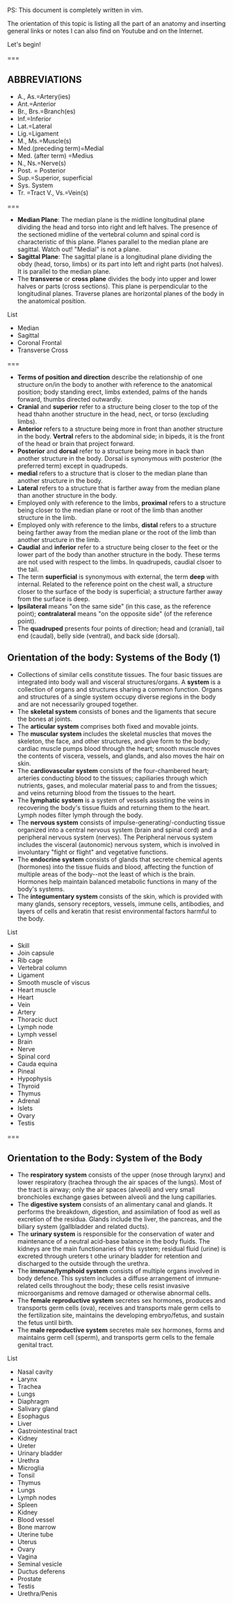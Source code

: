 PS: This document is completely written in vim.

The orientation of this topic is listing all the part of an anatomy and inserting general links or notes I can also find on Youtube and on the Internet.

Let's begin!

===

## ABBREVIATIONS

* A., As.=Artery(ies)
* Ant.=Anterior
* Br., Brs.=Branch(es)
* Inf.=Inferior
* Lat.=Lateral
* Lig.=Ligament
* M., Ms.=Muscle(s)
* Med.(preceding term)=Medial
* Med. (after term) =Medius
* N., Ns.=Nerve(s)
* Post. = Posterior
* Sup.=Superior, superficial
* Sys. System
* Tr. =Tract
V., Vs.=Vein(s)

===

* **Median Plane**: The median plane is the midline longitudinal plane dividing the head and torso into right and left halves. The presence of the sectioned midline of the vertebral column and spinal cord is characteristic of this plane. Planes parallel  to the median plane are sagittal. Watch out! "Medial" is not a plane.
* **Sagittal Plane**: The sagittal plane is a longitudinal plane dividing the obdy (head, torso, limbs) or its part into left and right parts (not halves). It is parallel to the median plane.
* The **transverse** or **cross plane** divides the body into upper and lower halves or parts (cross sections). This plane is perpendicular to the longitudinal planes. Traverse planes are horizontal planes of the body in the anatomical position.

List
* Median
* Sagittal
* Coronal Frontal
* Transverse Cross

===

* **Terms of position and direction** describe the relationship of one structure on/in the body to another with reference to the anatomical position; body standing erect, limbs extended, palms of the hands forward, thumbs directed outwardly.
* **Cranial** and **superior** refer to a structure being closer to the top of the head thahn another structure in the head, nect, or torso (excluding limbs).
* **Anterior** refers to a structure being more in front than another structure in the body. **Vertral** refers to the abdominal side; in bipeds, it is the front of the head or brain that project forward.
* **Posterior** and **dorsal** refer to a structure being more in back than another structure in the body. Dorsal is synonymous with posterior (the preferred term) except in quadrupeds.
* **medial** refers to a structure that is closer to the median plane than another structure in the body.
* **Lateral** refers to a structure that is farther away from the median plane than another structure in the body.
* Employed only with reference to the limbs, **proximal** refers to a structure being closer to the median plane or root of the limb than another structure in the limb.
* Employed only with reference to the limbs, **distal** refers to a structure being farther away from the median plane or the root of the limb than another structure in the limb.
* **Caudial** and **inferior** refer to a structure being closer to the feet or the lower part of the body than another structure in the body. These terms are not used with respect to the limbs. In quadrupeds, caudial clsoer to the tail.
* The  term **superficial** is synonymous with external, the term **deep** with internal. Related to the reference point on the chest wall, a structure closer to the surface of the body is superficial; a structure farther away from the surface is deep.
* **Ipsilateral** means "on the same side" (in this case, as the reference point); **contralateral** means "on the opposite side" (of the reference point).
* The **quadruped** presents four points of direction; head and (cranial), tail end (caudal), belly side (ventral), and back side (dorsal).


## Orientation of the body: Systems of the Body (1)
* Collections of similar cells constitute tissues. The four basic tissues are integrated into body wall and visceral structures/organs. A **system** is a collection of organs and structures sharing a common function. Organs and structures of a single system occupy diverse regions in the body and are not necessarily grouped together.
* The **skeletal system** consists of bones and the ligaments that secure the bones at joints.
* The **articular system** comprises both fixed and movable joints.
* The **muscular system** includes the skeletal muscles that moves the skeleton, the face, and other structures, and give form to the body; cardiac muscle pumps blood through the heart; smooth muscle moves the contents of viscera, vessels, and glands, and also moves the hair on skin.
* The **cardiovascular system** consists of the four-chambered heart; arteries conducting blood to the tissues; capiliaries through which nutrients, gases, and molecular material pass to and from the tissues; and veins returning blood from the tissues to the heart.
* The **lymphatic system** is a system of vessels assisting the veins in recovering the body's tissue fluids and returning them to the heart. Lymph nodes filter lymph through the body.
* The **nervous system** consists of impulse-generating/-conducting tissue organized into a central nervous system (brain and spinal cord) and a peripheral nervous system (nerves). The Peripheral nervous system includes the visceral (autonomic) nervous system, which is involved in involuntary "fight or flight" and vegetative functions.
* The **endocrine system** consists of glands that secrete chemical agents (hormones) into the tissue fluids and blood, affecting the function of multiple areas of the body--not the least of which is the brain. Hormones help maintain balanced metabolic functions in many of the body's systems.
* The **integumentary system** consists of the skin, which is provided with many glands, sensory receptors, vessels, immune cells, antibodies, and layers of cells and keratin that resist environmental factors harmful to the body.

List
* Skill
* Join capsule
* Rib cage
* Vertebral column
* Ligament
* Smooth muscle of viscus
* Heart muscle
* Heart
* Vein
* Artery
* Thoracic duct
* Lymph node
* Lymph vessel
* Brain
* Nerve
* Spinal cord
* Cauda equina
* Pineal
* Hypophysis
* Thyroid
* Thymus
* Adrenal
* Islets
* Ovary
* Testis


===

## Orientation to the Body: System of the Body
* The **respiratory system** consists of the upper (nose through larynx) and lower respiratory (trachea through the air spaces of the lungs). Most of the tract is airway; only the air spaces (alveoli) and very small bronchioles exchange gases between alveoli and the lung capillaries.
* The **digestive system** consists of an alimentary canal and glands. It performs the breakdown, digestion, and assimilation of food as well as excretion of the residua. Glands include the liver, the pancreas, and the biliary system (gallbladder and related ducts).
* The **urinary system** is responsible for the conservation of water and maintenance of a neutral acid-base balance in the body fluids. The kidneys are the main functionaries of this system; residual fluid (urine) is excreted through ureters t othe urinary bladder for retention and discharged to the outside through the urethra.
* The **immune/lymphoid system** consists of multiple organs involved in body defence. This system includes a diffuse arrangement of immune-related cells throughout the body; these cells resist invasive microorganisms and remove damaged or otherwise abnormal cells.
* The **female reproductive system** secretes sex hormones, produces and transports germ cells (ova), receives and transports male germ cells to the fertilization site, maintains the developing embryo/fetus, and sustain the fetus until birth.
* The **male reproductive system** secretes male sex hormones, forms and maintains germ cell (sperm), and transports germ cells to the female genital tract.

List
* Nasal cavity
* Larynx
* Trachea
* Lungs
* Diaphragm
* Salivary gland
* Esophagus
* Liver
* Gastrointestinal tract
* Kidney
* Ureter
* Urinary bladder
* Urethra
* Microglia
* Tonsil
* Thymus
* Lungs
* Lymph nodes
* Spleen
* Kidney
* Blood vessel
* Bone marrow
* Uterine tube
* Uterus
* Ovary
* Vagina
* Seminal vesicle
* Ductus deferens
* Prostate
* Testis 
* Urethra/Penis
